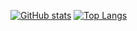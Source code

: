 [![GitHub stats](https://github-readme-stats.vercel.app/api?username=AndrewEdgers&show_icons=true&theme=radical&bg_color=00000000)](https://github.com/anuraghazra/github-readme-stats#gh-dark-mode-only)
[![Top Langs](https://github-readme-stats.vercel.app/api/top-langs/?username=AndrewEdgers&layout=compact&theme=radical&bg_color=00000000)](https://github.com/anuraghazra/github-readme-stats)
